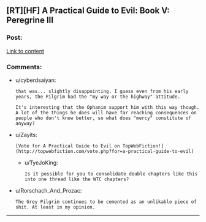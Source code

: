 ## [RT][HF] A Practical Guide to Evil: Book V: Peregrine III

### Post:

[Link to content](https://practicalguidetoevil.wordpress.com/2019/02/01/peregrine-iii/)

### Comments:

- u/cyberdsaiyan:
  ```
  that was... slightly disappointing. I guess even from his early years, the Pilgrim had the "my way or the highway" attitude.

  It's interesting that the Ophanim support him with this way though. A lot of the things he does will have far reaching consequences on people who don't know better, so what does "mercy" constitute of anyway?
  ```

- u/Zayits:
  ```
  [Vote for A Practical Guide to Evil on TopWebFiction!](http://topwebfiction.com/vote.php?for=a-practical-guide-to-evil)
  ```

  - u/TyeJoKing:
    ```
    Is it possible for you to consolidate double chapters like this into one thread like the WTC chapters?
    ```

- u/Rorschach_And_Prozac:
  ```
  The Grey Pilgrim continues to be cemented as an unlikable piece of shit. At least in my opinion.
  ```

---

